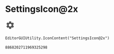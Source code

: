 # SettingsIcon@2x
![](/img/SettingsIcon@2x.png)

``` CSharp
EditorGUIUtility.IconContent("SettingsIcon@2x")
```
```
8868202711969325298
```
